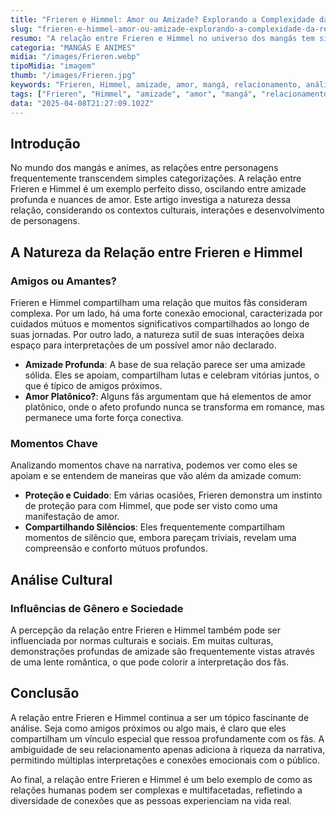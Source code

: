 ```yaml
---
title: "Frieren e Himmel: Amor ou Amizade? Explorando a Complexidade da Relação"
slug: "frieren-e-himmel-amor-ou-amizade-explorando-a-complexidade-da-relacao"
resumo: "A relação entre Frieren e Himmel no universo dos mangás tem sido objeto de debate entre os fãs. Este artigo explora a dinâmica entre esses dois personagens, analisando se o que compartilham é um profundo laço de amizade ou algo mais."
categoria: "MANGÁS E ANIMES"
midia: "/images/Frieren.webp"
tipoMidia: "imagem"
thumb: "/images/Frieren.jpg"
keywords: "Frieren, Himmel, amizade, amor, mangá, relacionamento, análise de personagens, cultura"
tags: ["Frieren", "Himmel", "amizade", "amor", "mangá", "relacionamento", "análise de personagens", "cultura"]
data: "2025-04-08T21:27:09.102Z"
---
```


## Introdução
No mundo dos mangás e animes, as relações entre personagens frequentemente transcendem simples categorizações. A relação entre Frieren e Himmel é um exemplo perfeito disso, oscilando entre amizade profunda e nuances de amor. Este artigo investiga a natureza dessa relação, considerando os contextos culturais, interações e desenvolvimento de personagens.

## A Natureza da Relação entre Frieren e Himmel
### Amigos ou Amantes?
Frieren e Himmel compartilham uma relação que muitos fãs consideram complexa. Por um lado, há uma forte conexão emocional, caracterizada por cuidados mútuos e momentos significativos compartilhados ao longo de suas jornadas. Por outro lado, a natureza sutil de suas interações deixa espaço para interpretações de um possível amor não declarado.

- **Amizade Profunda**: A base de sua relação parece ser uma amizade sólida. Eles se apoiam, compartilham lutas e celebram vitórias juntos, o que é típico de amigos próximos.
- **Amor Platônico?**: Alguns fãs argumentam que há elementos de amor platônico, onde o afeto profundo nunca se transforma em romance, mas permanece uma forte força conectiva.

### Momentos Chave
Analizando momentos chave na narrativa, podemos ver como eles se apoiam e se entendem de maneiras que vão além da amizade comum:

- **Proteção e Cuidado**: Em várias ocasiões, Frieren demonstra um instinto de proteção para com Himmel, que pode ser visto como uma manifestação de amor.
- **Compartilhando Silêncios**: Eles frequentemente compartilham momentos de silêncio que, embora pareçam triviais, revelam uma compreensão e conforto mútuos profundos.

## Análise Cultural
### Influências de Gênero e Sociedade
A percepção da relação entre Frieren e Himmel também pode ser influenciada por normas culturais e sociais. Em muitas culturas, demonstrações profundas de amizade são frequentemente vistas através de uma lente romântica, o que pode colorir a interpretação dos fãs.

## Conclusão
A relação entre Frieren e Himmel continua a ser um tópico fascinante de análise. Seja como amigos próximos ou algo mais, é claro que eles compartilham um vínculo especial que ressoa profundamente com os fãs. A ambiguidade de seu relacionamento apenas adiciona à riqueza da narrativa, permitindo múltiplas interpretações e conexões emocionais com o público.

Ao final, a relação entre Frieren e Himmel é um belo exemplo de como as relações humanas podem ser complexas e multifacetadas, refletindo a diversidade de conexões que as pessoas experienciam na vida real.